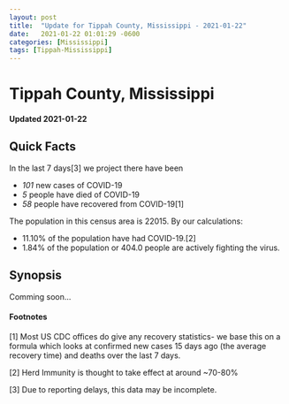 ```yaml
---
layout: post
title:  "Update for Tippah County, Mississippi - 2021-01-22"
date:   2021-01-22 01:01:29 -0600
categories: [Mississippi]
tags: [Tippah-Mississippi]
---
```


# Tippah County, Mississippi
#### Updated 2021-01-22

## Quick Facts

In the last 7 days[3] we project there have been
- *101* new cases of COVID-19
- *5* people have died of COVID-19
- *58* people have recovered from COVID-19[1]

The population in this census area is 22015. By our calculations:
- 11.10% of the population have had COVID-19.[2]
- 1.84% of the population or 404.0 people are actively fighting the virus.

## Synopsis

Comming soon...


#### Footnotes

[1] Most US CDC offices do give any recovery statistics- we base this on a formula which looks at confirmed new cases
15 days ago (the average recovery time) and deaths over the last 7 days.

[2] Herd Immunity is thought to take effect at around ~70-80%

[3] Due to reporting delays, this data may be incomplete.
 
    